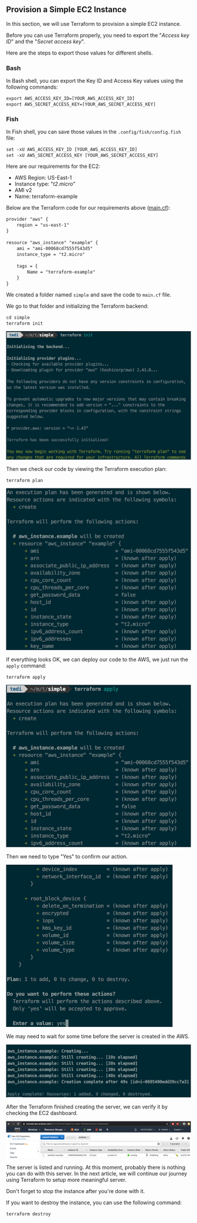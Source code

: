 ## Provision a Simple EC2 Instance

In this section, we will use Terraform to provision a simple EC2 instance. 

Before you can use Terraform properly, you need to export the "_Access key ID_" and the "_Secret access key_".

Here are the steps to export those values for different shells.

### Bash

In Bash shell, you can export the Key ID and Access Key values using the following commands:
```
export AWS_ACCESS_KEY_ID=[YOUR_AWS_ACCESS_KEY_ID]
export AWS_SECRET_ACCESS_KEY=[YOUR_AWS_SECRET_ACCESS_KEY]
```

### Fish

In Fish shell, you can save  those values in the `.config/fish/config.fish` file:
```
set -xU AWS_ACCESS_KEY_ID [YOUR_AWS_ACCESS_KEY_ID]
set -xU AWS_SECRET_ACCESS_KEY [YOUR_AWS_SECRET_ACCESS_KEY]
```

Here are our requirements for the EC2:
- AWS Region: US-East-1
- Instance type: "_t2.micro_"
- AMI v2
- Name: terraform-example

Below are the Terraform code for our requirements above ([main.cf](../configs/simple/main.tf)):
```
provider "aws" {
	region = "us-east-1"
}

resource "aws_instance" "example" {
	ami = "ami-00068cd7555f543d5"
	instance_type = "t2.micro"

	tags = {
		Name = "terraform-example"
	}
}
```

We created a folder named `simple` and save the code to `main.cf` file.

We go to that folder and initializing the Terraform backend:
```
cd simple
terraform init
```
![Terraform Init](../images/simple/tf-07.png)

Then we check our code by viewing the Terraform execution plan:
```
terraform plan
```
![Terraform Plan](../images/simple/tf-08.png)

If everything looks OK, we can deploy our code to the AWS, we just run the `apply`  command:
```
terraform apply
```
![Terraform Apply 1](../images/simple/tf-09.png)

Then we need to type "Yes" to confirm our action.

![Terraform Apply 2](../images/simple/tf-10.png)

We may need to wait for some time before the server is created in the AWS.

![Server Created](../images/simple/tf-11.png)

After the Terraform finished creating the server, we can verify it by checking the EC2 dashboard.

![EC2 Instance List](../images/simple/tf-12.png)

The server is listed and running. At this moment, probably there is nothing you can do with this server. In the next article, we will continue our journey using Terraform to setup more meaningful server.

Don't forget to stop the instance after you're done with it. 

If you want to destroy the instance, you can use the following command:
```
terraform destroy
```